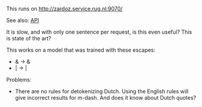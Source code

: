 This runs on http://zardoz.service.rug.nl:9070/

See also: [API](https://github.com/ufal/mtmonkey/blob/master/API.md)

It is slow, and with only one sentence per request, is this even useful?
This is state of the art?

This works on a model that was trained with these escapes:

 - & → &amp;
 - | → &#124;

Problems:

 - There are no rules for detokenizing Dutch. Using the English rules
   will give incorrect results for m-dash. And does it know about
   Dutch quotes?
